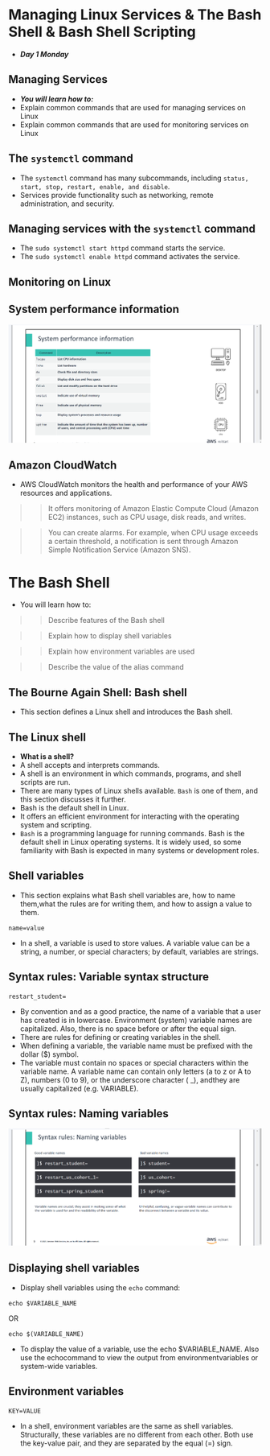 # Managing Linux Services & The Bash Shell & Bash Shell Scripting

- ***Day 1 Monday***

## Managing Services
- ***You will learn how to:***
- Explain common commands that are used for managing services on Linux
- Explain common commands that are used for monitoring services on Linux

## The `systemctl` command
- The `systemctl` command has many subcommands, including `status, start, stop, restart, enable, and disable`.
- Services provide functionality such as networking, remote administration, and security.

## Managing services with the `systemctl` command
- The `sudo systemctl start httpd` command starts the service.
- The `sudo systemctl enable httpd` command activates the service.

## Monitoring on Linux
## System performance information
![alt text](Images/system-perfomanc.png)

## Amazon CloudWatch
- AWS CloudWatch monitors the health and performance of your AWS resources and applications.

>> It offers monitoring of Amazon Elastic Compute Cloud (Amazon EC2) instances, such as CPU usage, disk reads, and writes.

>> You can create alarms. For example, when CPU usage exceeds a certain threshold, a notification is sent through Amazon Simple Notification Service (Amazon SNS).


# The Bash Shell
- You will learn how to:

>> Describe features of the Bash shell

>> Explain how to display shell variables

>> Explain how environment variables are used

>> Describe the value of the alias command

## The Bourne Again Shell: Bash shell
- This section defines a Linux shell and introduces the Bash shell.

## The Linux shell
- **What is a shell?**
- A shell accepts and interprets commands.
- A shell is an environment in which commands, programs, and shell scripts are run.
- There are many types of Linux shells available. `Bash` is one of them, and this section discusses it further.
- Bash is the default shell in Linux.
- It offers an efficient environment for interacting with the operating system and scripting.
- `Bash` is a programming language for running commands. Bash is the default shell in Linux operating systems. It is widely used, so some familiarity with Bash is expected in many systems or development roles.

## Shell variables
- This section explains what Bash shell variables are, how to name them,what the rules are for writing them, and how to assign a value to them.

```shell
name=value
```

- In a shell, a variable is used to store values. A variable value can be a string, a number, or special characters; by default, variables are strings.

## Syntax rules: Variable syntax structure

```shell
restart_student=
```

- By convention and as a good practice, the name of a variable that a user has created is in lowercase. Environment (system) variable names are capitalized. Also, there is no space before or after the equal sign.
- There are rules for defining or creating variables in the shell.
- When defining a variable, the variable name must be prefixed with the dollar ($) symbol.
- The variable must contain no spaces or special characters within the variable name. A variable name can contain only letters (a to z or A to Z), numbers (0 to 9), or the underscore character ( _), andthey are usually capitalized (e.g. VARIABLE).

## Syntax rules: Naming variables

![alt text](Images/syntax-rules.png)

## Displaying shell variables
- Display shell variables using the `echo` command:

```shell
echo $VARIABLE_NAME
```

OR

```shell
echo $(VARIABLE_NAME)
```

- To display the value of a variable, use the echo $VARIABLE_NAME. Also use the echocommand to view the output from environmentvariables or system-wide variables.

## Environment variables
```shell
KEY=VALUE
```

- In a shell, environment variables are the same as shell variables. Structurally, these variables are no different from each other. Both use the key-value pair, and they are separated by the equal (=) sign.
